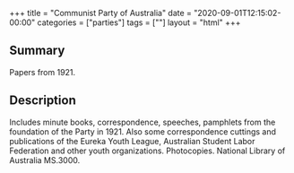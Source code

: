 +++
title = "Communist Party of Australia"
date = "2020-09-01T12:15:02-00:00"
categories = ["parties"]
tags = [""]
layout = "html"
+++


	
## Summary
Papers from 1921. 

## Description

Includes minute books, correspondence, speeches, pamphlets from the foundation of the Party in 1921. Also some correspondence cuttings and publications of the Eureka Youth League, Australian Student Labor Federation and other youth organizations. Photocopies. National Library of Australia MS.3000.

